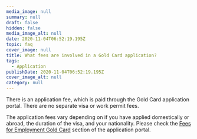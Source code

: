 ```yaml
---
media_image: null
summary: null
draft: false
hidden: false
media_image_alt: null
date: 2020-11-04T06:52:19.195Z
topic: faq
cover_image: null
title: What fees are involved in a Gold Card application?
tags:
  - Application
publishDate: 2020-11-04T06:52:19.195Z
cover_image_alt: null
category: null
---
```

There is an application fee, which is paid through the Gold Card application portal. There are no separate visa or work permit fees.

The application fees vary depending on if you have applied domestically or abroad, the duration of the visa, and your nationality. Please check the [Fees for Employment Gold Card](https://coa.immigration.gov.tw/coa-frontend/four-in-one/entry/golden-card) section of the application portal.[](https://coa.immigration.gov.tw/coa-frontend/four-in-one/entry/golden-card)